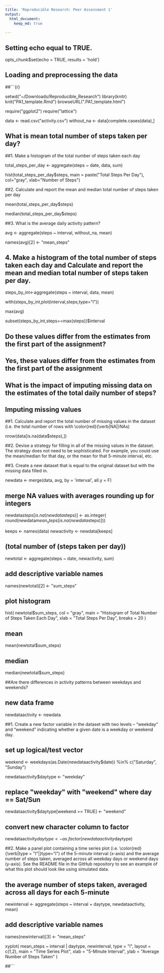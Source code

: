 ```yaml
---
title: 'Reproducible Research: Peer Assessment 1'
output:
  html_document:
    keep_md: true
 
---
```



## Setting echo equal to TRUE.

opts_chunk$set(echo = TRUE, results = 'hold')

## Loading and preprocessing the data
##```{r}

setwd("~/Downloads/Reproducible_Research")
library(knitr)
knit("PA1_template.Rmd")
browseURL(".PA1_template.html")

require("ggplot2") 
require("lattice") 


data <- read.csv("activity.csv")
without_na <- data[complete.cases(data),]

## What is mean total number of steps taken per day?

##1. Make a histogram of the total number of steps taken each day

total_steps_per_day <- aggregate(steps ~ date, data, sum)

hist(total_steps_per_day$steps, main = paste("Total Steps Per Day"), col="gray", xlab="Number of Steps")

##2. Calculate and report the mean and median total number of steps taken per day

mean(total_steps_per_day$steps)

median(total_steps_per_day$steps)

##3. What is the average daily activity pattern?

avg <- aggregate(steps ~ interval, without_na, mean)

names(avg)[2] <- "mean_steps"

## 4.  Make a histogram of the total number of steps taken each day and Calculate and report the mean and median total number of steps taken per day.  

steps_by_int<-aggregate(steps ~ interval, data, mean)

with(steps_by_int,plot(interval,steps,type="l"))

max(avg)

subset(steps_by_int,steps==max(steps))$interval

## Do these values differ from the estimates from the first part of the assignment?

## Yes, these values differ from the estimates from the first part of the assignment

## What is the impact of imputing missing data on the estimates of the total daily number of steps?


## Imputing missing values

##1. Calculate and report the total number of missing values in the dataset  (i.e. the total number of rows with \color{red}{\verb|NA|}NAs)

nrow(data[is.na(data$steps),])

##2. Devise a strategy for filling in all of the missing values in the dataset. The strategy does not need to be sophisticated. For example, you could use the mean/median for that day, or the mean for that 5-minute interval, etc.

##3.  Create a new dataset that is equal to the original dataset but with the missing data filled in.

newdata <- merge(data, avg, by = 'interval', all.y = F)

## merge NA values with averages rounding up for integers
newdata$steps[is.na(newdata$steps)] <- as.integer(
        round(newdata$mean_steps[is.na(newdata$steps)]))

keeps <- names(data)
newactivity <- newdata[keeps]


## (total number of (steps taken per day))
newtotal <- aggregate(steps ~ date, newactivity, sum)

## add descriptive variable names
names(newtotal)[2] <- "sum_steps"

## plot histogram
hist(
        newtotal$sum_steps,
        col = "gray",
        main = "Histogram of Total Number of Steps Taken Each Day",
        xlab = "Total Steps Per Day",
        breaks = 20
)

## mean
mean(newtotal$sum_steps)

## median
median(newtotal$sum_steps)


##Are there differences in activity patterns between weekdays and weekends?

  ## new data frame
newdataactivity <- newdata

##1.  Create a new factor variable in the dataset with two levels – “weekday” and “weekend” indicating whether a given date is a weekday or weekend day.
## set up logical/test vector

weekend <- weekdays(as.Date(newdataactivity$date)) %in% c("Saturday", "Sunday")

newdataactivity$daytype <- "weekday"

## replace "weekday" with "weekend" where day == Sat/Sun

newdataactivity$daytype[weekend == TRUE] <- "weekend"

## convert new character column to factor
newdataactivity$daytype <- as.factor(newdataactivity$daytype)

##2.  Make a panel plot containing a time series plot (i.e. \color{red}{\verb|type = "l"|}type="l") of the 5-minute interval (x-axis) and the average number of steps taken, averaged across all weekday days or weekend days (y-axis). See the README file in the GitHub repository to see an example of what this plot should look like using simulated data.

## the average number of steps taken, averaged across all days for each 5-minute
newinterval <- aggregate(steps ~ interval + daytype, newdataactivity, mean)

## add descriptive variable names
names(newinterval)[3] <- "mean_steps"



xyplot(
        mean_steps ~ interval | daytype,
        newinterval,
        type = "l",
        layout = c(1,2),
        main = "Time Series Plot",
        xlab = "5-Minute Interval",
        ylab = "Average Number of Steps Taken"
)


##```
